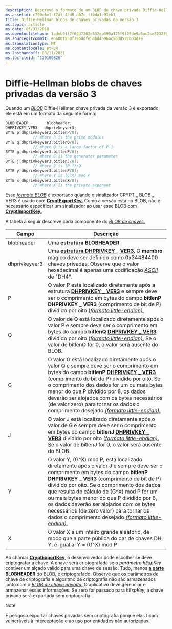 ```yaml
---
description: Descreve o formato de um BLOB de chave privada Diffie-Hellman versão 3.
ms.assetid: c759e6e1-f7af-4cd6-a67e-ff0da1e91eb1
title: Diffie-Hellman blobs de chaves privadas da versão 3
ms.topic: article
ms.date: 05/31/2018
ms.openlocfilehash: 1adeb61f7f64d7362e832ea395a125f9f25de9a5ac2ce82325645fd19745bb4a
ms.sourcegitcommit: e6600f550f79bddfe58bd4696ac50dd52cb03d7e
ms.translationtype: MT
ms.contentlocale: pt-BR
ms.lasthandoff: 08/11/2021
ms.locfileid: "120100826"
---
```

# <a name="diffie-hellman-version-3-private-key-blobs"></a>Diffie-Hellman blobs de chaves privadas da versão 3

Quando um [*BLOB*](../secgloss/p-gly.md) Diffie-Hellman chave privada da versão 3 é exportado, ele está em um formato da seguinte forma:


```C++
BLOBHEADER        blobheader;
DHPRIVKEY_VER3   dhprivkeyver3;
BYTE p[dhprivkeyver3.bitlenP/8]; 
            // Where P is the prime modulus
BYTE q[dhprivkeyver3.bitlenQ/8]; 
            // Where Q is a large factor of P-1
BYTE g[dhprivkeyver3.bitlenP/8]; 
            // Where G is the generator parameter
BYTE j[dhprivkeyver3.bitlenJ/8]; 
            // Where J is (P-1)/Q
BYTE y[dhprivkeyver3.bitlenP/8]; 
            // Where Y is (G^X) mod P
BYTE x[dhprivkeyver3.bitlenX/8]; 
            // Where X is the private exponent
```



Esse [*formato BLOB*](../secgloss/b-gly.md) é exportado quando o sinalizador CRYPT \_ BLOB \_ VER3 é usado com [**CryptExportKey.**](/windows/desktop/api/Wincrypt/nf-wincrypt-cryptexportkey) Como a versão está no BLOB, não é necessário especificar um sinalizador ao usar esse BLOB com [**CryptImportKey.**](/windows/desktop/api/Wincrypt/nf-wincrypt-cryptimportkey)

A tabela a seguir descreve cada componente do [*BLOB de chaves.*](../secgloss/k-gly.md)



| Campo         | Descrição                                                                                                                                                                                                                                                                                                                                                                                                                                                                                                                                            |
|---------------|--------------------------------------------------------------------------------------------------------------------------------------------------------------------------------------------------------------------------------------------------------------------------------------------------------------------------------------------------------------------------------------------------------------------------------------------------------------------------------------------------------------------------------------------------------|
| blobheader    | Uma [**estrutura BLOBHEADER.**](/windows/desktop/api/Wincrypt/ns-wincrypt-publickeystruc)                                                                                                                                                                                                                                                                                                                                                                                                                                                                                                      |
| dhprivkeyver3 | Uma [**estrutura DHPRIVKEY \_ VER3.**](/windows/win32/api/wincrypt/ns-wincrypt-dhprivkey_ver3) O **membro** mágico deve ser definido como 0x34484400 chaves privadas. Observe que o valor hexadecimal é apenas uma codificação [*ASCII*](../secgloss/a-gly.md) de "DH4".                                                                                                                                                                                                                                                                                            |
| P             | O valor P está localizado diretamente após a estrutura [**DHPRIVKEY \_ VER3**](/windows/win32/api/wincrypt/ns-wincrypt-dhprivkey_ver3) e sempre deve ser o comprimento em bytes do campo **bitlenP** **DHPRIVKEY \_ VER3** (comprimento de bit de P) dividido por oito ([*formato little-endian).*](../secgloss/l-gly.md)                                                                                                                                                                                                                            |
| Q             | O valor de Q está localizado diretamente após o valor P e sempre deve ser o comprimento em bytes do campo **bitlenQ** [**DHPRIVKEY \_ VER3**](/windows/win32/api/wincrypt/ns-wincrypt-dhprivkey_ver3) dividido por oito ([*formato little-endian).*](../secgloss/l-gly.md) Se o valor de bitlenQ for 0, o valor será ausente do BLOB.                                                                                                                                                                                                  |
| G             | O valor G está localizado diretamente após o valor Q e sempre deve ser o comprimento em bytes do campo **bitlenP** [**DHPRIVKEY \_ VER3**](/windows/win32/api/wincrypt/ns-wincrypt-dhprivkey_ver3) (comprimento de bit de P) dividido por oito. Se o comprimento dos dados for um ou mais bytes menor do que P dividido por 8, os dados deverão ser alojados com os bytes necessários (de valor zero) para tornar os dados o comprimento desejado [*(formato little-endian).*](../secgloss/l-gly.md)                                                                 |
| J             | O valor J está localizado diretamente após o valor de G e sempre deve ser o comprimento em bytes do campo **bitlenJ** [**DHPRIVKEY \_ VER3**](/windows/win32/api/wincrypt/ns-wincrypt-dhprivkey_ver3) dividido por oito ([*formato little-endian).*](../secgloss/l-gly.md) Se o valor de bitlenJ for 0, o valor será ausente do BLOB.                                                                                                                                                                                                  |
| Y             | O valor Y, (G^X) mod P, está localizado diretamente após o valor J e sempre deve ser o comprimento em bytes do campo **bitlenP** [**DHPRIVKEY \_ VER3**](/windows/win32/api/wincrypt/ns-wincrypt-dhprivkey_ver3) (comprimento de bit de P) dividido por oito. Se o comprimento dos dados que resulta do cálculo de (G^X) mod P for um ou mais bytes menor do que P dividido por 8, os dados deverão ser alojados com os bytes necessários (de zero valor) para tornar os dados o comprimento desejado [*(formato little-endian).*](../secgloss/l-gly.md) |
| X             | O valor X é um inteiro grande aleatório, de modo que a parte pública do par de chaves DH, Y, é igual a: Y = (G^X) mod P<br/>                                                                                                                                                                                                                                                                                                                                                                                                                      |



 

Ao chamar [**CryptExportKey**](/windows/desktop/api/Wincrypt/nf-wincrypt-cryptexportkey), o desenvolvedor pode escolher se deve criptografar a chave. A chave será criptografada se o *parâmetro hExpKey* contiver um alçado válido para uma chave de sessão. Tudo, menos [**a parte BLOBHEADER**](/windows/desktop/api/Wincrypt/ns-wincrypt-publickeystruc) do BLOB, é criptografado. Observe que os parâmetros de chave de criptografia e algoritmo de criptografia não são armazenados junto com o [*BLOB de chave privada.*](../secgloss/p-gly.md) O aplicativo deve gerenciar e armazenar essas informações. Se zero for passado para *hExpKey,* a chave privada será exportada sem criptografia.

> [!Note]  
> É perigoso exportar chaves privadas sem criptografia porque elas ficam vulneráveis à interceptação e ao uso por entidades não autorizadas.

 

 

 
